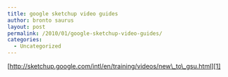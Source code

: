 ```yaml
---
title: google sketchup video guides
author: bronto saurus
layout: post
permalink: /2010/01/google-sketchup-video-guides/
categories:
  - Uncategorized
---
```

[http://sketchup.google.com/intl/en/training/videos/new\_to\_gsu.html][1]

 [1]: http://sketchup.google.com/intl/en/training/videos/new_to_gsu.html